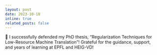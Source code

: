 ```yaml
---
layout: post
date: 2023-10-18
inline: true
related_posts: false
---
```


🎉 I successfully defended my PhD thesis, “Regularization Techniques for Low-Resource Machine Translation”! Grateful for the guidance, support, and years of learning at EPFL and HEIG-VD!

